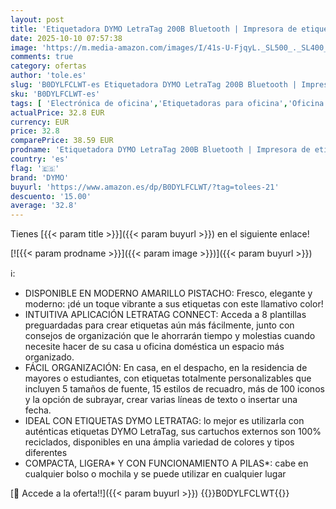 ```yaml
---
layout: post
title: 'Etiquetadora DYMO LetraTag 200B Bluetooth | Impresora de etiquetas compacta | Se conecta mediante tecnología inalámbrica Bluetooth | Incluye 1 cinta de etiqueta de papel blanco | Amarillo Pistacho'
date: 2025-10-10 07:57:38
image: 'https://m.media-amazon.com/images/I/41s-U-FjqyL._SL500_._SL400_.jpg'
comments: true
category: ofertas
author: 'tole.es'
slug: 'B0DYLFCLWT-es Etiquetadora DYMO LetraTag 200B Bluetooth | Impresora de...'
sku: 'B0DYLFCLWT-es'
tags: [ 'Electrónica de oficina','Etiquetadoras para oficina','Oficina y papelería','dymo','🇪🇸', ]
actualPrice: 32.8 EUR
currency: EUR
price: 32.8
comparePrice: 38.59 EUR
prodname: 'Etiquetadora DYMO LetraTag 200B Bluetooth | Impresora de etiquetas compacta | Se conecta mediante tecnología inalámbrica Bluetooth | Incluye 1 cinta de etiqueta de papel blanco | Amarillo Pistacho'
country: 'es'
flag: '🇪🇸'
brand: 'DYMO'
buyurl: 'https://www.amazon.es/dp/B0DYLFCLWT/?tag=tolees-21'
descuento: '15.00'
average: '32.8'
---
```


Tienes [{{< param title >}}]({{< param buyurl >}}) en el siguiente enlace!

[![{{< param prodname >}}]({{< param image >}})]({{< param buyurl >}})

ℹ️:

- DISPONIBLE EN MODERNO AMARILLO PISTACHO: Fresco, elegante y moderno: ¡dé un toque vibrante a sus etiquetas con este llamativo color!
- INTUITIVA APLICACIÓN LETRATAG CONNECT: Acceda a 8 plantillas preguardadas para crear etiquetas aún más fácilmente, junto con consejos de organización que le ahorrarán tiempo y molestias cuando necesite hacer de su casa u oficina doméstica un espacio más organizado.
- FÁCIL ORGANIZACIÓN: En casa, en el despacho, en la residencia de mayores o estudiantes, con etiquetas totalmente personalizables que incluyen 5 tamaños de fuente, 15 estilos de recuadro, más de 100 iconos y la opción de subrayar, crear varias líneas de texto o insertar una fecha.
- IDEAL CON ETIQUETAS DYMO LETRATAG: lo mejor es utilizarla con auténticas etiquetas DYMO LetraTag, sus cartuchos externos son 100% reciclados, disponibles en una ámplia variedad de colores y tipos diferentes
- COMPACTA, LIGERA* Y CON FUNCIONAMIENTO A PILAS*: cabe en cualquier bolso o mochila y se puede utilizar en cualquier lugar

[🛒 Accede a la oferta!!]({{< param buyurl >}})
{{<world>}}B0DYLFCLWT{{</world>}}
